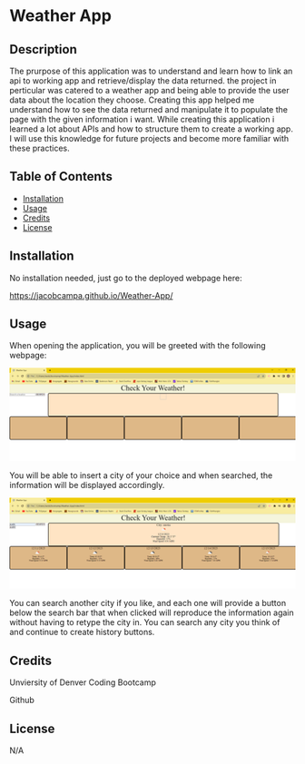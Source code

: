 # Weather App

## Description

The prurpose of this application was to understand and learn how to link an api to working app and retrieve/display the data returned. the project in perticular was catered to a weather app and being able to provide the user data about the location they choose. Creating this app helped me understand how to see the data returned and manipulate it to populate the page with the given information i want. While creating this application i learned a lot about APIs and how to structure them to create a working app. I will use this knowledge for future projects and become more familiar with these practices.

## Table of Contents

- [Installation](#installation)
- [Usage](#usage)
- [Credits](#credits)
- [License](#license)

## Installation

No installation needed, just go to the deployed webpage here:

https://jacobcampa.github.io/Weather-App/


## Usage

When opening the application, you will be greeted with the following webpage:

![page load](assets/images/Screenshot%20(21).png)


You will be able to insert a city of your choice and when searched, the information will be displayed accordingly.

![search results](assets/images/Screenshot%20(22).png)

You can search another city if you like, and each one will provide a button below the search bar that when clicked will reproduce the information again without having to retype the city in. You can search any city you think of and continue to create history buttons.

## Credits

Unviersity of Denver Coding Bootcamp

Github

## License

N/A
